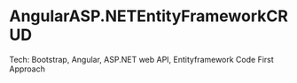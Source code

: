 # AngularASP.NETEntityFrameworkCRUD
Tech: Bootstrap, Angular, ASP.NET web API, Entityframework Code First Approach
